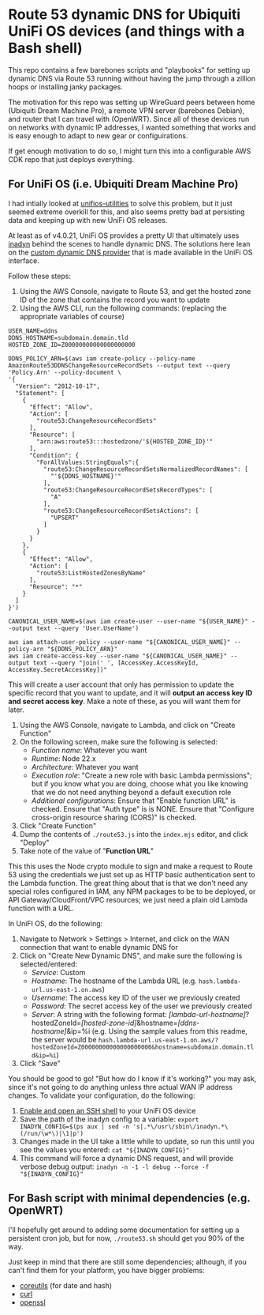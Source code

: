 # Route 53 dynamic DNS for Ubiquiti UniFi OS devices (and things with a Bash shell)

This repo contains a few barebones scripts and "playbooks" for setting up dynamic DNS via Route 53 running without having the jump through a zillion hoops or installing janky packages.

The motivation for this repo was setting up WireGuard peers between home (Ubiquiti Dream Machine Pro), a remote VPN server (barebones Debian), and router that I can travel with (OpenWRT). Since all of these devices run on networks with dynamic IP addresses, I wanted something that works and is easy enough to adapt to new gear or configuirations.

If get enough motivation to do so, I might turn this into a configurable AWS CDK repo that just deploys everything.

## For UniFi OS (i.e. Ubiquiti Dream Machine Pro)

I had intially looked at [unifios-utilities](https://github.com/unifi-utilities/unifios-utilities) to solve this problem, but it just seemed extreme overkill for this, and also seems pretty bad at persisting data and keeping up with new UniFi OS releases.

At least as of v4.0.21, UniFi OS provides a pretty UI that ultimately uses [inadyn](https://github.com/troglobit/inadyn) behind the scenes to handle dynamic DNS. The solutions here lean on the [custom dynamic DNS provider](https://github.com/troglobit/inadyn?tab=readme-ov-file#custom-ddns-providers) that is made available in the UniFi OS interface.

Follow these steps:

1. Using the AWS Console, navigate to Route 53, and get the hosted zone ID of the zone that contains the record you want to update
2. Using the AWS CLI, run the following commands: (replacing the appropriate variables of course)

```shell
USER_NAME=ddns
DDNS_HOSTNAME=subdomain.domain.tld
HOSTED_ZONE_ID=Z00000000000000000000

DDNS_POLICY_ARN=$(aws iam create-policy --policy-name AmazonRoute53DDNSChangeResourceRecordSets --output text --query 'Policy.Arn' --policy-document \
'{
  "Version": "2012-10-17",
  "Statement": [
    {   
      "Effect": "Allow",
      "Action": [
        "route53:ChangeResourceRecordSets"
      ],  
      "Resource": [
        "arn:aws:route53:::hostedzone/'${HOSTED_ZONE_ID}'"
      ],
      "Condition": {
        "ForAllValues:StringEquals":{
          "route53:ChangeResourceRecordSetsNormalizedRecordNames": [
            "'${DDNS_HOSTNAME}'"
          ],
          "route53:ChangeResourceRecordSetsRecordTypes": [
            "A"
          ],
          "route53:ChangeResourceRecordSetsActions": [
            "UPSERT"
          ]
        }
      }
    },
    { 
      "Effect": "Allow", 
      "Action": [ 
        "route53:ListHostedZonesByName"
      ], 
      "Resource": "*" 
    }
  ]   
}')

CANONICAL_USER_NAME=$(aws iam create-user --user-name "${USER_NAME}" --output text --query 'User.UserName')

aws iam attach-user-policy --user-name "${CANONICAL_USER_NAME}" --policy-arn "${DDNS_POLICY_ARN}"
aws iam create-access-key --user-name "${CANONICAL_USER_NAME}" --output text --query "join(' ', [AccessKey.AccessKeyId, AccessKey.SecretAccessKey])"
```

This will create a user account that only has permission to update the specific record that you want to update, and it will **output an access key ID and secret access key**. Make a note of these, as you will want them for later.

1. Using the AWS Console, navigate to Lambda, and click on "Create Function"
2. On the following screen, make sure the following is selected:
    * _Function name_: Whatever you want
    * _Runtime_: Node 22.x
    * _Architecture_: Whatever you want
    * _Execution role_: "Create a new role with basic Lambda permissions"; but if you know what you are doing, choose what you like knowing that we do not need anything beyond a default execution role
    * _Additional configurations_: Ensure that "Enable function URL" is checked. Ensure that "Auth type" is is NONE. Ensure that "Configure cross-origin resource sharing (CORS)" is checked.
3. Click "Create Function"
4. Dump the contents of `./route53.js` into the `index.mjs` editor, and click "Deploy"
5. Take note of the value of "**Function URL**"

This this uses the Node crypto module to sign and make a request to Route 53 using the credentials we just set up as HTTP basic authentication sent to the Lambda function. The great thing about that is that we don't need any special roles configured in IAM, any NPM packages to be to be deployed, or API Gateway/CloudFront/VPC resources; we just need a plain old Lambda function with a URL.

In UniFI OS, do the following:

1. Navigate to Network > Settings > Internet, and click on the WAN connection that want to enable dynamic DNS for
2. Click on "Create New Dynamic DNS", and  make sure the following is selected/entered:
    * _Service_: Custom
    * _Hostname_: The hostname of the Lambda URL (e.g. `hash.lambda-url.us-east-1.on.aws`)
    * _Username_: The access key ID of the user we previously created
    * _Password_: The secret access key of the user we previously created
    * _Server_: A string with the following format: _[lambda-url-hostname]_?hostedZoneId=_[hosted-zone-id]_&hostname=_[ddns-hostname]_&ip=%i (e.g. Using the sample values from this readme, the server would be `hash.lambda-url.us-east-1.on.aws/?hostedZoneId=Z00000000000000000000&hostname=subdomain.domain.tld&ip=%i`)
3. Click "Save"

You should be good to go! "But how do I know if it's working?" you may ask, since it's not going to do anything unless thre actual WAN IP address changes. To validate your configuration, do the following:

1. [Enable and open an SSH shell](https://help.ui.com/hc/en-us/articles/204909374-UniFi-Connect-with-Debug-Tools-SSH) to your UniFi OS device
1. Save the path of the inadyn config to a variable: `export INADYN_CONFIG=$(ps aux | sed -n 's|.*\/usr\/sbin\/inadyn.*\(/run/\w*\)|\1|p')`
2. Changes made in the UI take a little while to update, so run this until you see the values you entered: `cat "${INADYN_CONFIG}"`
3. This command will force a dynamic DNS request, and will provide verbose debug output: `inadyn -n -1 -l debug --force -f "${INADYN_CONFIG}"`

## For Bash script with minimal dependencies (e.g. OpenWRT)

I'll hopefully get around to adding some documentation for setting up a persistent cron job, but for now, `./route53.sh` should get you 90% of the way.

Just keep in mind that there are still some dependencies; although, if you can't find them for your platform, you have bigger problems:

* [coreutils](https://www.gnu.org/software/coreutils/) (for date and hash)
* [curl](https://curl.se/)
* [openssl](https://openssl.org/)
